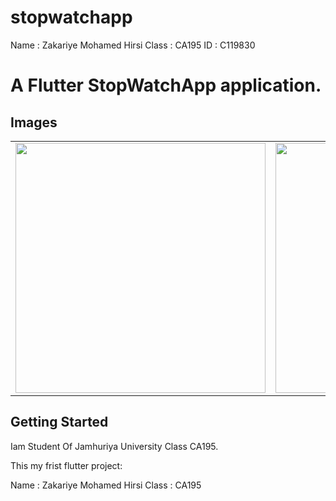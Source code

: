 # stopwatchapp
Name : Zakariye Mohamed Hirsi Class : CA195
ID : C119830

<h1>A Flutter StopWatchApp application.</h1>

## Images

<div style="text-align: center">
 <table>
        <tr>
            <td style="text-align: center">
                    <img src="https://i.ibb.co/LzzT26C/Screen-Shot-2023-02-03-at-11-07-43-PM.png" width="400"/>
            </td>            
            <td style="text-align: center">              
                     <img src="https://i.ibb.co/yX2RsPD/Screen-Shot-2023-02-03-at-11-16-59-PM.png" width="400"/>
            </td>
</tr>

  </table>
  </div>


## Getting Started

Iam Student Of Jamhuriya University Class CA195.

This my frist flutter project:

Name : Zakariye Mohamed Hirsi Class : CA195